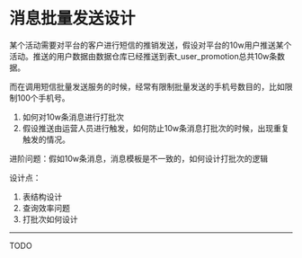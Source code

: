 # 消息批量发送设计
某个活动需要对平台的客户进行短信的推销发送，假设对平台的10w用户推送某个活动。推送的用户数据由数据仓库已经推送到表t_user_promotion总共10w条数据。

而在调用短信批量发送服务的时候，经常有限制批量发送的手机号数目的，比如限制100个手机号。
1. 如何对10w条消息进行打批次
2. 假设推送由运营人员进行触发，如何防止10w条消息打批次的时候，出现重复触发的情况。

进阶问题：假如10w条消息，消息模板是不一致的，如何设计打批次的逻辑


设计点：
1. 表结构设计
2. 查询效率问题
3. 打批次如何设计

---
TODO